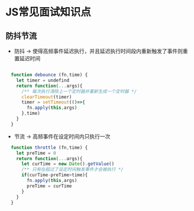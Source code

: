 # JS常见面试知识点

## 防抖节流

* 防抖 -> 使得高频事件延迟执行，并且延迟执行时间段内重新触发了事件则重置延迟时间

```javascript

  function debounce (fn,time) {
    let timer = undefind
    return function(...args){
      /** 每次执行清除上一个定时器并重新生成一个定时器 */
      clearTimeout(timer)
      timer = setTimeout(()=>{
        fn.apply(this,args)
      },time)
    }
  }

```

* 节流 -> 高频事件在设定时间内只执行一次

```javascript
  function throttle (fn,time) {
    let preTime = 0
    return function(...args){
      let curTime = new Date().getValue()
      /** 只有在超过了设定时间触发事件才会被执行 */
      if(curTime-preTime>time){
        fn.apply(this,args)
        preTime = curTime
      }
    }
  }
```